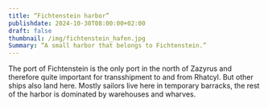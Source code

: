```yaml
---
title: “Fichtenstein harbor”
publishdate: 2024-10-30T08:00:00+02:00
draft: false
thumbnail: /img/fichtenstein_hafen.jpg
Summary: “A small harbor that belongs to Fichtenstein.”
---
```

The port of Fichtenstein is the only port in the north of Zazyrus and therefore quite important for transshipment to and from Rhatcyl. But other ships also land here. Mostly sailors live here in temporary barracks, the rest of the harbor is dominated by warehouses and wharves.

